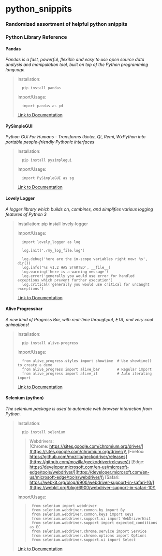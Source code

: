 # python_snippits
### Randomized assortment of helpful python snippits


### Python Library Reference
#### Pandas
_Pandas is a fast, powerful, flexible and easy to use open source data analysis and manipulation tool, built on top of the Python programming language._
>Installation:
>
>       pip install pandas
>
>Import/Usage:
>
>       import pandas as pd
>
>[Link to Documentation](https://pandas.pydata.org/docs/reference/index.html#api)

#### PySimpleGUI
_Python GUI For Humans - Transforms tkinter, Qt, Remi, WxPython into portable people-friendly Pythonic interfaces_
>Installation:
>
>       pip install pysimplegui
>
>Import/Usage:
>
>       import PySimpleGUI as sg
>
>[Link to Documentation](https://pysimplegui.readthedocs.io/en/latest/call%20reference/)

#### Lovely Logger
_A logger library which builds on, combines, and simplifies various logging features of Python 3_
>Installation:
>       pip install lovely-logger
>
>Import/Usage:
>
>       import lovely_logger as log
>
>       log.init('./my_log_file.log')
>
>       log.debug('here are the in-scope variables right now: %s', dir())
>       log.info('%s v1.2 HAS STARTED', __file__)
>       log.warning('here is a warning message')
>       log.error('generally you would use error for handled exceptions which prevent further execution')
>       log.critical('generally you would use critical for uncaught exceptions')
>
>[Link to Documentation](https://github.com/tier2tickets/lovely-logger)

#### Alive Progressbar
_A new kind of Progress Bar, with real-time throughput, ETA, and very cool animations!_
>Installation:
>
>       pip install alive-progress
>
>Import/Usage:
>
>       from alive_progress.styles import showtime  # Use showtime() to create a demo
>       from alive_progress import alive_bar        # Regular import
>       from alive_progress import alive_it         # Auto iterating import
>
>[Link to Documentation](https://github.com/rsalmei/alive-progress)

#### Selenium (python)
_The selenium package is used to automate web browser interaction from Python._
>Installation:
>
>       pip install selenium
>
>>Webdrivers:\
>>[Chrome: https://sites.google.com/chromium.org/driver/](https://sites.google.com/chromium.org/driver/)\
>>[Firefox: https://github.com/mozilla/geckodriver/releases](https://github.com/mozilla/geckodriver/releases)\
>>[Edge: https://developer.microsoft.com/en-us/microsoft-edge/tools/webdriver/](https://developer.microsoft.com/en-us/microsoft-edge/tools/webdriver/)\
>>[Safari: https://webkit.org/blog/6900/webdriver-support-in-safari-10/](https://webkit.org/blog/6900/webdriver-support-in-safari-10/)
>
>Import/Usage:
>
>>      from selenium import webdriver
>>      from selenium.webdriver.common.by import By
>>      from selenium.webdriver.common.keys import Keys
>>      from selenium.webdriver.support.ui import WebDriverWait
>>      from selenium.webdriver.support import expected_conditions as EC
>>      from selenium.webdriver.chrome.service import Service
>>      from selenium.webdriver.chrome.options import Options
>>      from selenium.webdriver.support.ui import Select
>
>[Link to Documentation](https://selenium-python.readthedocs.io/)